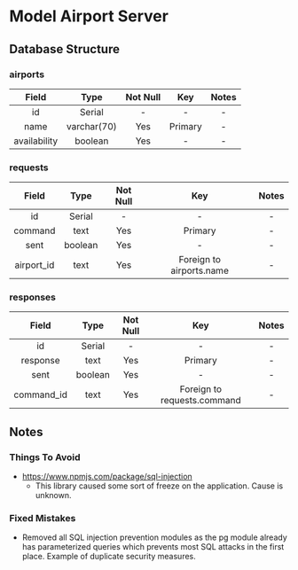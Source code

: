 # Model Airport Server

## Database Structure

### airports

| Field | Type | Not Null | Key | Notes |
| :---: | :---: | :---: | :---: | :---: |
| id | Serial | - | - | - |
| name | varchar(70) | Yes | Primary | - |
| availability | boolean | Yes | - | - |

### requests

| Field | Type | Not Null | Key | Notes |
| :---: | :---: | :---: | :---: | :---: |
| id | Serial | - | - | - |
| command | text | Yes | Primary | - |
| sent | boolean | Yes | - | - |
| airport_id | text | Yes | Foreign to airports.name| - |

### responses

| Field | Type | Not Null | Key | Notes |
| :---: | :---: | :---: | :---: | :---: |
| id | Serial | - | - | - |
| response | text | Yes | Primary | - |
| sent | boolean | Yes | - | - |
| command_id | text | Yes | Foreign to requests.command | - |

## Notes

### Things To Avoid

* https://www.npmjs.com/package/sql-injection
   * This library caused some sort of freeze on the application. Cause is unknown.

### Fixed Mistakes

* Removed all SQL injection prevention modules as the pg module already has parameterized queries which prevents most SQL attacks in the first place. Example of duplicate security measures.